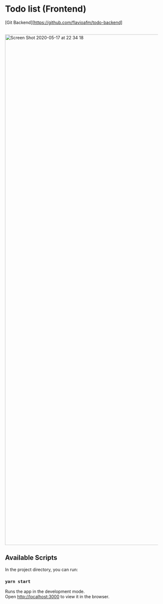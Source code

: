 # Todo list (Frontend) 
[Git Backend][https://github.com/flavioafm/todo-backend]<br/><br/>
<!--[DEMO ONLINE](https://edirect-todo-client.herokuapp.com/home)-->
<img width="1680" alt="Screen Shot 2020-05-17 at 22 34 18" src="https://user-images.githubusercontent.com/352156/82160664-d7b59100-988e-11ea-89e2-68b90a2019fa.png">


## Available Scripts

In the project directory, you can run:

### `yarn start`

Runs the app in the development mode.<br />
Open [http://localhost:3000](http://localhost:3000) to view it in the browser.


